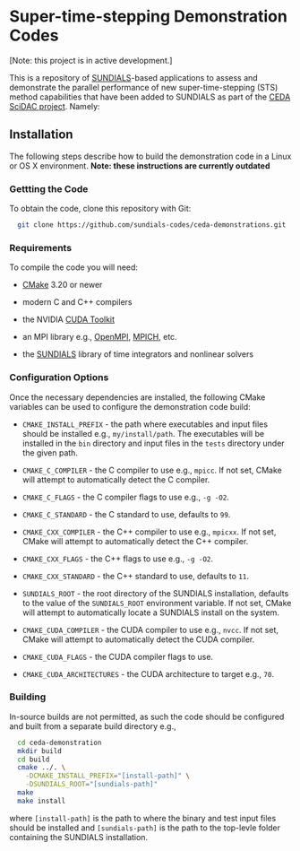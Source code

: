 # Super-time-stepping Demonstration Codes

[Note: this project is in active development.]

This is a repository of [SUNDIALS](https://github.com/LLNL/sundials)-based applications to assess and demonstrate the parallel performance of new super-time-stepping (STS) method capabilities that have been added to SUNDIALS as part of the [CEDA SciDAC project](https://sites.google.com/pppl.gov/ceda-scidac-5?usp=sharing). Namely:


## Installation

The following steps describe how to build the demonstration code in a Linux or OS X environment.  **Note: these instructions are currently outdated**

### Gettting the Code

To obtain the code, clone this repository with Git:

```bash
  git clone https://github.com/sundials-codes/ceda-demonstrations.git
```

### Requirements

To compile the code you will need:

* [CMake](https://cmake.org) 3.20 or newer

* modern C and C++ compilers

* the NVIDIA [CUDA Toolkit](https://developer.nvidia.com/cuda-toolkit)

* an MPI library e.g., [OpenMPI](https://www.open-mpi.org/), [MPICH](https://www.mpich.org/), etc.

* the [SUNDIALS](https://computing.llnl.gov/projects/sundials) library of time integrators and nonlinear solvers


### Configuration Options

Once the necessary dependencies are installed, the following CMake variables can be used to configure the demonstration code build:

* `CMAKE_INSTALL_PREFIX` - the path where executables and input files should be installed e.g., `my/install/path`. The executables will be installed in the `bin` directory and input files in the `tests` directory under the given path.

* `CMAKE_C_COMPILER` - the C compiler to use e.g., `mpicc`. If not set, CMake will attempt to automatically detect the C compiler.

* `CMAKE_C_FLAGS` - the C compiler flags to use e.g., `-g -O2`.

* `CMAKE_C_STANDARD` - the C standard to use, defaults to `99`.

* `CMAKE_CXX_COMPILER` - the C++ compiler to use e.g., `mpicxx`. If not set,
  CMake will attempt to automatically detect the C++ compiler.

* `CMAKE_CXX_FLAGS` - the C++ flags to use e.g., `-g -O2`.

* `CMAKE_CXX_STANDARD` - the C++ standard to use, defaults to `11`.

* `SUNDIALS_ROOT` - the root directory of the SUNDIALS installation, defaults to the value of the `SUNDIALS_ROOT` environment variable. If not set, CMake will attempt to automatically locate a SUNDIALS install on the system.

* `CMAKE_CUDA_COMPILER` - the CUDA compiler to use e.g., `nvcc`. If not set,
  CMake will attempt to automatically detect the CUDA compiler.

* `CMAKE_CUDA_FLAGS` - the CUDA compiler flags to use.

* `CMAKE_CUDA_ARCHITECTURES` - the CUDA architecture to target e.g., `70`.


### Building

In-source builds are not permitted, as such the code should be configured and built from a separate build directory e.g.,
```bash
  cd ceda-demonstration
  mkdir build
  cd build
  cmake ../. \
    -DCMAKE_INSTALL_PREFIX="[install-path]" \
    -DSUNDIALS_ROOT="[sundials-path]"
  make
  make install
```
where `[install-path]` is the path to where the binary and test input files
should be installed and `[sundials-path]` is the path to the top-levle folder containing the SUNDIALS installation.
